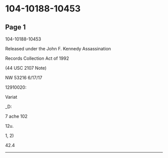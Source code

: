 # 104-10188-10453

## Page 1

104-10188-10453

Released under the John F. Kennedy Assassination

Records Collection Act of 1992

(44 USC 2107 Note)

NW 53216 6/17/17

12910020:

Variat

_D:

7 ache 102

12u.

1, 2)

42.4

---

